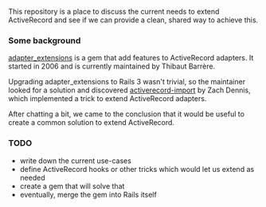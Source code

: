 This repository is a place to discuss the current needs to extend ActiveRecord and see if we can provide a clean, shared way to achieve this.

### Some background

[adapter_extensions](https://github.com/activewarehouse/adapter_extensions) is a gem that add features to ActiveRecord adapters. It started in 2006 and is currently maintained by Thibaut Barrère.

Upgrading adapter_extensions to Rails 3 wasn't trivial, so the maintainer looked for a solution and discovered [activerecord-import](https://github.com/zdennis/activerecord-import) by Zach Dennis, which implemented a trick to extend ActiveRecord adapters.

After chatting a bit, we came to the conclusion that it would be useful to create a common solution to extend ActiveRecord.

### TODO

* write down the current use-cases
* define ActiveRecord hooks or other tricks which would let us extend as needed
* create a gem that will solve that
* eventually, merge the gem into Rails itself